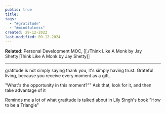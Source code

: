 ```yaml
---
public: true
title: 
tags:
  - "#gratitude"
  - "#mindfulness"
created: 29-12-2022
last-modified: 09-12-2024
---
```

**Related**: Personal Development MOC, [[./Think Like A Monk by Jay Shetty|Think Like A Monk by Jay Shetty]]

---
gratitude is not simply saying thank you, it's simply having trust. Grateful living, because you receive every moment as a gift. 

"What's the opportunity in this moment?"" Ask that, look for it, and then take advantage of it 

Reminds me a lot of what gratitude is talked about in Lily Singh's book "How to be a Triangle"